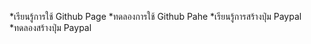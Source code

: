 *เรียนรู้การใช้ Github Page
  *ทดลองการใช้ Github Pahe
*เรียนรู้การสร้างปุ่ม Paypal
  *ทดลองสร้างปุ่ม Paypal
